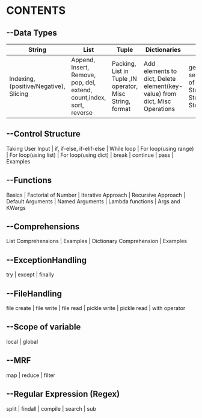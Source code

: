 # CONTENTS
 ## --Data Types
 
   | String  | List | Tuple | Dictionaries | Range | Set |
   | ------- | ---- | ----- | ------ | ------ | ----- |
   | Indexing, (positive/Negative), Slicing | Append, Insert, Remove, pop, del, extend, count,index, sort, reverse | Packing, List in Tuple ,IN operator, Misc String, format | Add elements to dict, Delete element(key-value) from dict, Misc Operations | generate a series/sequence of numbers, Start (include) : Stop(exclude) : Step count | add, union, intersectipn, skip |

 ## --Control Structure
  Taking User Input | if, if-else, if-elif-else | While loop | For loop(using range) | For loop(using list) | For loop(using dict) | break | continue | pass | Examples 
 
 ## --Functions
  Basics | Factorial of Number | Iterative Approach | Recursive Approach | Default Arguments | Named Arguments | Lambda functions | Args and KWargs 
 
 ## --Comprehensions
  List Comprehensions | Examples | Dictionary Comprehension | Examples 

## --ExceptionHandling
 try | except | finally 

## --FileHandling
 file create | file write | file read | pickle write | pickle read | with operator 

## --Scope of variable
 local | global 

## --MRF
 map | reduce | filter 

## --Regular Expression (Regex)
 split | findall | compile | search | sub 


